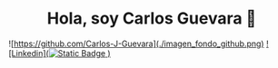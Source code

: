 <h1 align="center">Hola, soy <a>Carlos Guevara</a> 👋</h1>

![https://github.com/Carlos-J-Guevara](./imagen_fondo_github.png)
[![Linkedin](![Static Badge](https://img.shields.io/badge/Likedin-blue)
)](https://www.linkedin.com/in/carlos-jose-angel-guevara-micciollo-a0925616b/)

<!--
**Carlos-J-Guevara/Carlos-J-Guevara** is a ✨ _special_ ✨ repository because its `README.md` (this file) appears on your GitHub profile.

Here are some ideas to get you started:

- 🔭 I’m currently working on ...
- 🌱 I’m currently learning ...
- 👯 I’m looking to collaborate on ...
- 🤔 I’m looking for help with ...
- 💬 Ask me about ...
- 📫 How to reach me: ...
- 😄 Pronouns: ...
- ⚡ Fun fact: ...
-->
